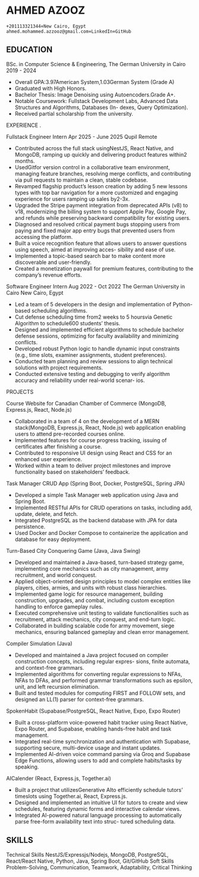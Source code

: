 # AHMED AZOOZ

```
+201113321344⋄New Cairo, Egypt
ahmed.mohammed.azzooz@gmail.com⋄LinkedIn⋄GitHub
```
## EDUCATION

BSc. in Computer Science & Engineering, The German University in Cairo 2019 - 2024

- Overall GPA:3.97American System,1.03German System (Grade A)
- Graduated with High Honors.
- Bachelor Thesis: Image Denoising using Autoencoders.Grade A+.
- Notable Coursework: Fullstack Development Labs, Advanced Data Structures and Algorithms, Databases (In-
dexes, Query Optimization).
- Received partial scholarship from the university.

EXPERIENCE
.

Fullstack Engineer Intern Apr 2025 - June 2025
Qupil Remote

- Contributed across the full stack usingNestJS, React Native, and MongoDB, ramping up quickly and
    delivering product features within2 months.
- UsedGitfor version control in a collaborative team environment, managing feature branches, resolving merge
    conflicts, and contributing via pull requests to maintain a clean, stable codebase.
- Revamped flagship product’s lesson creation by adding 5 new lessons types with top bar navigation for a more
    customized and engaging experience for users ramping up sales by2-3x.
- Upgraded the Stripe payment integration from deprecated APIs (v8) to v18, modernizing the billing system to
    support Apple Pay, Google Pay, and refunds while preserving backward compatibility for existing users.
- Diagnosed and resolved critical payment bugs stopping users from paying and fixed major app entry bugs that
    prevented users from accessing the platform.
- Built a voice recognition feature that allows users to answer questions using speech, aimed at improving acces-
    sibility and ease of use.
- Implemented a topic-based search bar to make content more discoverable and user-friendly.
- Created a monetization paywall for premium features, contributing to the company’s revenue efforts.

Software Engineer Intern Aug 2022 - Oct 2022
The German University in Cairo New Cairo, Egypt

- Led a team of 5 developers in the design and implementation of Python-based scheduling algorithms.
- Cut defense scheduling time from2 weeks to 5 hoursvia Genetic Algorithm to schedule600 students’
    thesis.
- Designed and implemented efficient algorithms to schedule bachelor defense sessions, optimizing for faculty
    availability and minimizing conflicts.
- Developed robust Python logic to handle dynamic input constraints (e.g., time slots, examiner assignments,
    student preferences).
- Conducted team planning and review sessions to align technical solutions with project requirements.
- Conducted extensive testing and debugging to verify algorithm accuracy and reliability under real-world scenar-
    ios.

PROJECTS

Course Website for Canadian Chamber of Commerce (MongoDB, Express.js, React, Node.js)


- Collaborated in a team of 4 on the development of a MERN stack(MongoDB, Express.js, React, Node.js)
    web application enabling users to attend pre-recorded courses online.
- Implemented features for course progress tracking, issuing of certificates after finishing a course.
- Contributed to responsive UI design using React and CSS for an enhanced user experience.
- Worked within a team to deliver project milestones and improve functionality based on stakeholders’ feedback.

Task Manager CRUD App (Spring Boot, Docker, PostgreSQL, Spring JPA)

- Developed a simple Task Manager web application using Java and Spring Boot.
- Implemented RESTful APIs for CRUD operations on tasks, including add, update, delete, and fetch.
- Integrated PostgreSQL as the backend database with JPA for data persistence.
- Used Docker and Docker Compose to containerize the application and database for easy deployment.

Turn-Based City Conquering Game (Java, Java Swing)

- Developed and maintained a Java-based, turn-based strategy game, implementing core mechanics such as city
    management, army recruitment, and world conquest.
- Applied object-oriented design principles to model complex entities like players, cities, armies, and units with
    robust class hierarchies.
- Implemented game logic for resource management, building construction, upgrades, and combat, including
    custom exception handling to enforce gameplay rules.
- Executed comprehensive unit testing to validate functionalities such as recruitment, attack mechanics, city
    conquest, and end-turn logic.
- Collaborated in building scalable code for army movement, siege mechanics, ensuring balanced gameplay and
    clean error management.

Compiler Simulation (Java)

- Developed and maintained a Java project focused on compiler construction concepts, including regular expres-
    sions, finite automata, and context-free grammars.
- Implemented algorithms for converting regular expressions to NFAs, NFAs to DFAs, and performed grammar
    transformations such as epsilon, unit, and left recursion elimination.
- Built and tested modules for computing FIRST and FOLLOW sets, and designed an LL(1) parser for context-free
    grammars.

SpokenHabit (Supabase/PostgreSQL, React Native, Expo, Expo Router)

- Built a cross-platform voice-powered habit tracker using React Native, Expo Router, and Supabase, enabling
    hands-free habit and task management.
- Integrated real-time synchronization and authentication with Supabase, supporting secure, multi-device usage
    and instant updates.
- Implemented AI-driven voice command parsing via Groq and Supabase Edge Functions, allowing users to add
    and complete habits/tasks by speaking.

AICalender (React, Express.js, Together.ai)

- Built a project that utilizesGenerative AIto efficiently schedule tutors’ timeslots using Together.ai, React,
    Express.js.
- Designed and implemented an intuitive UI for tutors to create and view schedules, featuring dynamic forms and
    interactive calendar views.
- Integrated AI-powered natural language processing to automatically parse free-form availability text into struc-
    tured scheduling data.


## SKILLS

Technical Skills NestJS/Expressjs/Nodejs, MongoDB, PostgreSQL, React/React Native, Python, Java,
Spring Boot, Git/GitHub
Soft Skills Problem-Solving, Communication, Teamwork, Adaptability, Critical Thinking


